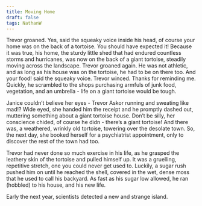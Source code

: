 ```yaml
---
title: Moving Home
draft: false
tags: NathanW
---
```


Trevor groaned. Yes, said the squeaky voice inside his head, of course your home was on the back of a tortoise. You should have expected it! Because it was true, his home, the sturdy little shed that had endured countless storms and hurricanes, was now on the back of a giant tortoise, steadily moving across the landscape. Trevor groaned again. He was not athletic, and as long as his house was on the tortoise, he had to be on there too. And your food! said the squeaky voice. Trevor winced. Thanks for reminding me. Quickly, he scrambled to the shops purchasing armfuls of junk food, vegetation, and an umbrella - life on a giant tortoise would be tough.

Janice couldn’t believe her eyes - Trevor Askor running and sweating like mad!? Wide eyed, she handed him the receipt and he promptly dashed out, muttering something about a giant tortoise house. Don’t be silly, her conscience chided, of course he didn - there’s a giant tortoise! And there was, a weathered, wrinkly old tortoise, towering over the desolate town. So, the next day, she booked herself for a psychiatrist appointment, only to discover the rest of the town had too.

Trevor had never done so much exercise in his life, as he grasped the leathery skin of the tortoise and pulled himself up. It was a gruelling, repetitive stretch, one you could never get used to. Luckily, a sugar rush pushed him on until he reached the shell, covered in the wet, dense moss that he used to call his backyard. As fast as his sugar low allowed, he ran (hobbled) to his house, and his new life.

Early the next year, scientists detected a new and strange island.
